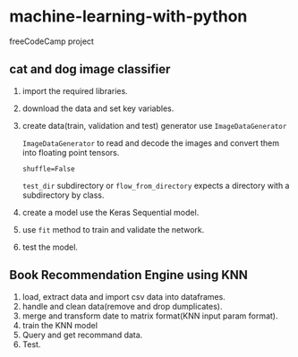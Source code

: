 # machine-learning-with-python
freeCodeCamp project


## cat and dog image classifier
1. import the required libraries.
2. download the data and set key variables.
3. create data(train, validation and test) generator use `ImageDataGenerator`

   `ImageDataGenerator` to read and decode the images and convert them into floating point tensors.

    `shuffle=False`

   `test_dir` subdirectory  or `flow_from_directory` expects a directory with a subdirectory by class.
   
5. create a model use the Keras Sequential model.
6. use `fit` method  to train and validate the network.
7. test the model.

## Book Recommendation Engine using KNN
1. load, extract data and import csv data into dataframes.
2. handle and clean data(remove and drop dumplicates).
3. merge and transform date to matrix format(KNN input param format).
4. train the KNN model
5. Query and get recommand data.
6. Test.
